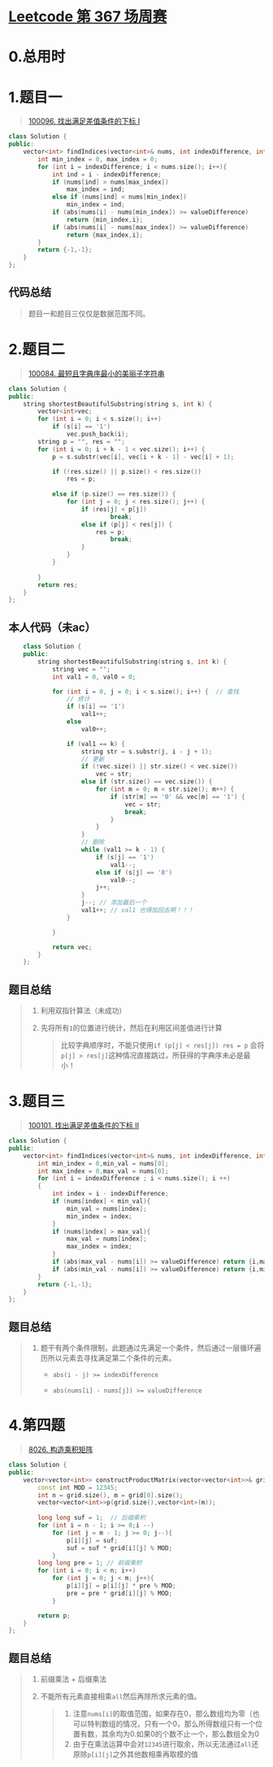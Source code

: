 # [Leetcode 第 367 场周赛](https://leetcode.cn/contest/weekly-contest-367/)

# 0.总用时



# 1.题目一

> [100096. 找出满足差值条件的下标 I](https://leetcode.cn/problems/find-indices-with-index-and-value-difference-i/)

```C++
class Solution {
public:
    vector<int> findIndices(vector<int>& nums, int indexDifference, int valueDifference) {
        int min_index = 0, max_index = 0;
        for (int i = indexDifference; i < nums.size(); i++){
            int ind = i - indexDifference;
            if (nums[ind] > nums[max_index])
                max_index = ind;
            else if (nums[ind] < nums[min_index])
                min_index = ind;
            if (abs(nums[i] - nums[min_index]) >= valueDifference)
                return {min_index,i};
            if (abs(nums[i] - nums[max_index]) >= valueDifference)
                return {max_index,i};
        }
        return {-1,-1};
    }
};
```

## 代码总结

> 题目一和题目三仅仅是数据范围不同。



# 2.题目二

> [100084. 最短且字典序最小的美丽子字符串](https://leetcode.cn/problems/shortest-and-lexicographically-smallest-beautiful-string/)

```C++
class Solution {
public:
    string shortestBeautifulSubstring(string s, int k) {
        vector<int>vec;
        for (int i = 0; i < s.size(); i++)
            if (s[i] == '1')
                vec.push_back(i);
        string p = "", res = "";
        for (int i = 0; i + k - 1 < vec.size(); i++) {
            p = s.substr(vec[i], vec[i + k - 1] - vec[i] + 1);

            if (!res.size() || p.size() < res.size())
                res = p;
            
            else if (p.size() == res.size()) {
                for (int j = 0; j < res.size(); j++) {
                    if (res[j] < p[j])
                            break;
                    else if (p[j] < res[j]) {
                        res = p;
                            break;
                    }
                }
            }
            
        }
        return res;
    }
};
```

## 本人代码（未ac）

```C++
    class Solution {
    public:
        string shortestBeautifulSubstring(string s, int k) {
            string vec = "";
            int val1 = 0, val0 = 0;

            for (int i = 0, j = 0; i < s.size(); i++) {  // 查找
                // 统计
                if (s[i] == '1')
                    val1++;
                else
                    val0++;

                if (val1 == k) {
                    string str = s.substr(j, i - j + 1);
                    // 更新
                    if (!vec.size() || str.size() < vec.size())
                        vec = str;
                    else if (str.size() == vec.size()) {
                        for (int m = 0; m < str.size(); m++) {
                            if (str[m] == '0' && vec[m] == '1') {
                                vec = str;
                                break;
                            }
                        }
                    }
                    // 删除
                    while (val1 >= k - 1) {
                        if (s[j] == '1')
                            val1--;
                        else if (s[j] == '0')
                            val0--;
                        j++;
                    }
                    j--; // 添加最后一个
                    val1++; // val1 也得加回去啊！！！
                }

            }

            return vec;
        }
    };
```



## 题目总结

> 1. 利用双指针算法（未成功）
>
> 2. 先将所有`1`的位置进行统计，然后在利用区间差值进行计算
>
>    > 比较字典顺序时，不能只使用`if (p[j] < res[j]) res = p`  会将`p[j] > res[j]`这种情况直接跳过，所获得的字典序未必是最小！

# 3.题目三

> [100101. 找出满足差值条件的下标 II](https://leetcode.cn/problems/find-indices-with-index-and-value-difference-ii/)

```C++
class Solution {
public:
    vector<int> findIndices(vector<int>& nums, int indexDifference, int valueDifference) {
        int min_index = 0,min_val = nums[0];
        int max_index = 0,max_val = nums[0];
        for (int i = indexDifference ; i < nums.size(); i ++)
        {
            int index = i - indexDifference;
            if (nums[index] < min_val){
                min_val = nums[index];
                min_index = index;
            }
            if (nums[index] > max_val){
                max_val = nums[index];
                max_index = index;
            }
            if (abs(max_val - nums[i]) >= valueDifference) return {i,max_index};
            if (abs(min_val - nums[i]) >= valueDifference) return {i,min_index};
        }
        return {-1,-1};
    }
};
```

## 题目总结

> 1. 题干有两个条件限制，此题通过先满足一个条件，然后通过一层循环遍历所以元素去寻找满足第二个条件的元素。
>
>    - `abs(i - j) >= indexDifference`
>
>    - ``abs(nums[i] - nums[j]) >= valueDifference``
>
>      



# 4.第四题

> [8026. 构造乘积矩阵](https://leetcode.cn/problems/construct-product-matrix/)

```C++
class Solution {
public:
    vector<vector<int>> constructProductMatrix(vector<vector<int>>& grid) {
        const int MOD = 12345;
        int n = grid.size(), m = grid[0].size();
        vector<vector<int>>p(grid.size(),vector<int>(m));
        
        long long suf = 1;  // 后缀乘积
        for (int i = n - 1; i >= 0;i --)
            for (int j = m - 1; j >= 0; j--){
                p[i][j] = suf;
                suf = suf * grid[i][j] % MOD;
            }
        long long pre = 1; // 前缀乘积
        for (int i = 0; i < n; i++)
            for (int j = 0; j < m; j++){
                p[i][j] = p[i][j] * pre % MOD;
                pre = pre * grid[i][j] % MOD;
            }

        return p;
    }
};
```

## 题目总结

> 1. 前缀乘法 + 后缀乘法
>
> 2. 不能所有元素直接相乘`all`然后再除所求元素的值。
>
>    > 1. 注意`nums[i]`的取值范围，如果存在0，那么数组均为零（也可以特判数组的情况，只有一个0，那么所得数组只有一个位置有数，其余均为0.如果0的个数不止一个，那么数组全为0
>    > 2. 由于在乘法运算中会对`12345`进行取余，所以无法通过`all`还原除`p[i][j]`之外其他数相乘再取模的值